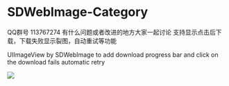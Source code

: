 SDWebImage-Category
===================
QQ群号 113767274 有什么问题或者改进的地方大家一起讨论
支持显示点击后下载，下载失败显示裂图，自动重试等功能

UIImageView by SDWebImage to add download progress bar and click on the download fails automatic retry


![](https://raw.githubusercontent.com/li6185377/SDWebImage-Category/master/demo.gif)


